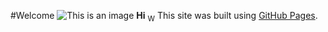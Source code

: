 #Welcome
![This is an image](https://octodex.github.com/images/puddle_jumper_octodex.jpg)
**Hi**
<sub>W</sub>
This site was built using [GitHub Pages](https://pages.github.com/).
